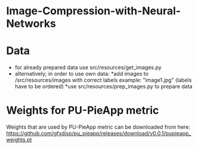 # Image-Compression-with-Neural-Networks

# Data
* for already prepared data use src/resources/get_images.py
* alternatively; in order to use own data:
  *add images to /src/resources/images with correct labels example: "image1.jpg" (labels have to be ordered)
  *use src/resources/prep_images.py to prepare data

# Weights for PU-PieApp metric
Weights that are used by PU-PieApp metric can be downloaded from here: https://github.com/gfxdisp/pu_pieapp/releases/download/v0.0.1/pupieapp_weights.pt
